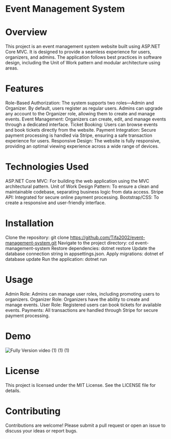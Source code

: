 # Event Management System
# Overview
This project is an event management system website built using ASP.NET Core MVC. It is designed to provide a seamless experience for users, organizers, and admins. The application follows best practices in software design, including the Unit of Work pattern and modular architecture using areas.

# Features
Role-Based Authorization: The system supports two roles—Admin and Organizer. By default, users register as regular users. Admins can upgrade any account to the Organizer role, allowing them to create and manage events.
Event Management: Organizers can create, edit, and manage events through a dedicated interface.
Ticket Booking: Users can browse events and book tickets directly from the website.
Payment Integration: Secure payment processing is handled via Stripe, ensuring a safe transaction experience for users.
Responsive Design: The website is fully responsive, providing an optimal viewing experience across a wide range of devices.
# Technologies Used
ASP.NET Core MVC: For building the web application using the MVC architectural pattern.
Unit of Work Design Pattern: To ensure a clean and maintainable codebase, separating business logic from data access.
Stripe API: Integrated for secure online payment processing.
Bootstrap/CSS: To create a responsive and user-friendly interface.
# Installation
Clone the repository:
git clone https://github.com/Tifa2002/event-management-system.git
Navigate to the project directory:
cd event-management-system
Restore dependencies:
dotnet restore
Update the database connection string in appsettings.json.
Apply migrations:
dotnet ef database update
Run the application:
dotnet run
# Usage
Admin Role: Admins can manage user roles, including promoting users to organizers.
Organizer Role: Organizers have the ability to create and manage events.
User Role: Registered users can book tickets for available events.
Payments: All transactions are handled through Stripe for secure payment processing.

# Demo
![Fully Version video (1) (1) (1)](https://github.com/user-attachments/assets/0382203c-3b8f-4f48-984e-1d98c05bd903)

# License
This project is licensed under the MIT License. See the LICENSE file for details.

# Contributing
Contributions are welcome! Please submit a pull request or open an issue to discuss your ideas or report bugs.
